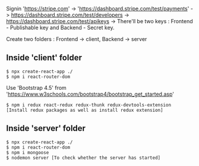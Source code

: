 Signin 'https://stripe.com' -> 'https://dashboard.stripe.com/test/payments' -> https://dashboard.stripe.com/test/developers -> https://dashboard.stripe.com/test/apikeys -> There'll be two keys : Frontend - Publishable key and Backend - Secret key.

Create two folders : Frontend -> client, Backend -> server

Inside 'client' folder
----------------------
```
$ npx create-react-app ./
$ npm i react-router-dom
```

Use 'Bootstrap 4.5' from 'https://www.w3schools.com/bootstrap4/bootstrap_get_started.asp'

```
$ npm i redux react-redux redux-thunk redux-devtools-extension [Install redux packages as well as install redux extension]

```

Inside 'server' folder
----------------------
```
$ npx create-react-app ./
$ npm i react-router-dom
$ npm i mongoose
$ nodemon server [To check whether the server has started]

```

